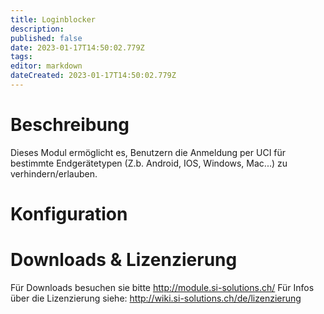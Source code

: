 ```yaml
---
title: Loginblocker
description: 
published: false
date: 2023-01-17T14:50:02.779Z
tags: 
editor: markdown
dateCreated: 2023-01-17T14:50:02.779Z
---
```


# Beschreibung
Dieses Modul ermöglicht es, Benutzern die Anmeldung per UCI für bestimmte Endgerätetypen (Z.b. Android, IOS, Windows, Mac...) zu verhindern/erlauben.

# Konfiguration

# Downloads & Lizenzierung
Für Downloads besuchen sie bitte http://module.si-solutions.ch/
Für Infos über die Lizenzierung siehe: http://wiki.si-solutions.ch/de/lizenzierung